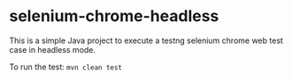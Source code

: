 # selenium-chrome-headless

This is a simple Java project to execute a testng selenium chrome web test case in headless mode.

To run the test:
`mvn clean test`
